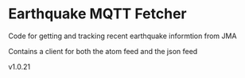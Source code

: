 # Earthquake MQTT Fetcher

Code for getting and tracking recent earthquake informtion from JMA

Contains a client for both the atom feed and the json feed

v1.0.21